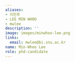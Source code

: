 ```yaml
---
aliases:
- 이민후
- LEE MIN WHOO
- mwlee
description: ''
image: images/minwhoo-lee.png
links:
  email: mwlee@bi.snu.ac.kr
name: Min-Whoo Lee
role: phd-candidate
---
```

